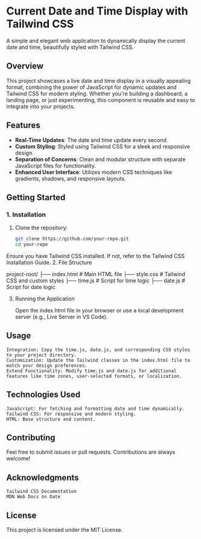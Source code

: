 # **Current Date and Time Display with Tailwind CSS**

A simple and elegant web application to dynamically display the current date and time, beautifully styled with Tailwind CSS.

## **Overview**
This project showcases a live date and time display in a visually appealing format, combining the power of JavaScript for dynamic updates and Tailwind CSS for modern styling. Whether you're building a dashboard, a landing page, or just experimenting, this component is reusable and easy to integrate into your projects.

## **Features**
- **Real-Time Updates**: The date and time update every second.
- **Custom Styling**: Styled using Tailwind CSS for a sleek and responsive design.
- **Separation of Concerns**: Clean and modular structure with separate JavaScript files for functionality.
- **Enhanced User Interface**: Utilizes modern CSS techniques like gradients, shadows, and responsive layouts.

## **Getting Started**

### **1. Installation**
1. Clone the repository:
   ```bash
   git clone https://github.com/your-repo.git
   cd your-repo

Ensure you have Tailwind CSS installed. If not, refer to the Tailwind CSS Installation Guide.
2. File Structure

project-root/
├── index.html     # Main HTML file
├── style.css      # Tailwind CSS and custom styles
├── time.js        # Script for time logic
├── date.js        # Script for date logic

3. Running the Application

    Open the index.html file in your browser or use a local development server (e.g., Live Server in VS Code).

## Usage

    Integration: Copy the time.js, date.js, and corresponding CSS styles to your project directory.
    Customization: Update the Tailwind classes in the index.html file to match your design preferences.
    Extend Functionality: Modify time.js and date.js for additional features like time zones, user-selected formats, or localization.

## Technologies Used

    JavaScript: For fetching and formatting date and time dynamically.
    Tailwind CSS: For responsive and modern styling.
    HTML: Base structure and content.

## Contributing

Feel free to submit issues or pull requests. Contributions are always welcome!

## Acknowledgments

    Tailwind CSS Documentation
    MDN Web Docs on Date

## License

This project is licensed under the MIT License.